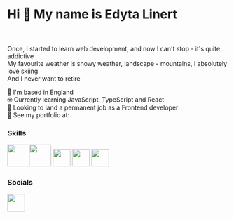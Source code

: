 

# Hi 👋 My name is Edyta Linert <br><br>

Once, I started to learn web development, and now I can't stop - it's quite addictive<br> 
My favourite weather is snowy weather, landscape - mountains, I absolutely love skiing <br>
And I never want to retire 

 :compass: I'm based in England <br>
 :nerd_face: Currently learning JavaScript, TypeScript and React <br>
 🔭 Looking to land a permanent job as a Frontend developer<br>
 :stew: See my portfolio at:  <br>

 ### Skills

 <img src="https://upload.wikimedia.org/wikipedia/commons/6/61/HTML5_logo_and_wordmark.svg" width="50" height="50"><img src="https://upload.wikimedia.org/wikipedia/commons/3/3d/CSS.3.svg" width="50" height="50"> <img src="https://upload.wikimedia.org/wikipedia/commons/3/3b/Javascript_Logo.png" width="40" height="40">  <img src="https://upload.wikimedia.org/wikipedia/commons/4/4c/Typescript_logo_2020.svg" width="40" height="40"> <img src="https://upload.wikimedia.org/wikipedia/commons/a/a7/React-icon.svg" width="40" height="40">

 ### Socials

 <a href="https://www.linkedin.com/in/edyta-linert-931924249/"><img src="https://upload.wikimedia.org/wikipedia/commons/f/f8/LinkedIn_icon_circle.svg" width="40" height="40"></a>
<!--
**Edit22/Edit22** is a ✨ _special_ ✨ repository because its `README.md` (this file) appears on your GitHub profile.

Here are some ideas to get you started:

- 🔭 I’m currently working on ...
- 🌱 I’m currently learning ...
- 👯 I’m looking to collaborate on ...
- 🤔 I’m looking for help with ...
- 💬 Ask me about ...
- 📫 How to reach me: ...
- 😄 Pronouns: ...
- ⚡ Fun fact: ...
-->
